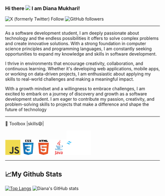 ### Hi there <img src="https://media.giphy.com/media/PPEBblqDVQQle5WAis/giphy.gif?cid=790b76112azopxgnhllkh9z1sjci5f1qr7aet99kb0rav1p8&ep=v1_gifs_search&rid=giphy.gif&ct=g" width="30px"> I am Diana Mukhari!

<img alt="X (formerly Twitter) Follow" src="https://img.shields.io/twitter/follow/dianamukhari">  <img alt="GitHub followers" src="https://img.shields.io/github/followers/Dianamukhari">

---


 As a software development student, I am deeply passionate about technology and the endless possibilities it offers to solve complex problems and create innovative solutions. With a strong foundation in computer science principles and programming languages, I am constantly seeking opportunities to expand my knowledge and skills in software development.

I thrive in environments that encourage creativity, collaboration, and continuous learning. Whether it's developing web applications, mobile apps, or working on data-driven projects, I am enthusiastic about applying my skills to real-world challenges and making a meaningful impact.

 With a growth mindset and a willingness to embrace challenges, I am excited to embark on a journey of discovery and growth as a software development student. I am eager to contribute my passion, creativity, and problem-solving skills to projects that make a difference and shape the future of technology

---
🧰 Toolbox |skills😄|

<img src="https://github.com/devicons/devicon/blob/master/icons/javascript/javascript-original.svg" width="50" height="50"><img src="https://github.com/devicons/devicon/blob/master/icons/css3/css3-original-wordmark.svg" width="50" height="50"><img src="https://github.com/devicons/devicon/blob/master/icons/html5/html5-original-wordmark.svg" width="50" height="50"><img src="https://github.com/devicons/devicon/blob/master/icons/java/java-original-wordmark.svg" width="50" heidgt="50"><img src="https://github.com/devicons/devicon/blob/master/icons/tailwindcss/tailwindcss-original-wordmark.svg" width="80" heidgt="80">

----
## 📈My Github Stats
[![Top Langs](https://github-readme-stats.vercel.app/api/top-langs/?username=DianaMukhari)](https://github.com/anuraghazra/github-readme-stats)
![Diana's GitHub stats](https://github-readme-stats.vercel.app/api?username=DianaMukhari&show_icons=true&theme=radical)

<!--
**DianaMukhari/DianaMukhari** is a ✨ _special_ ✨ repository because its `README.md` (this file) appears on your GitHub profile.

Here are some ideas to get you started:

- 🔭 I’m currently working on ...
- 🌱 I’m currently learning ...
- 👯 I’m looking to collaborate on ...
- 🤔 I’m looking for help with ...
- 💬 Ask me about ...
- 📫 How to reach me: ...
- 😄 Pronouns: ...
- ⚡ Fun fact: ...
-->
